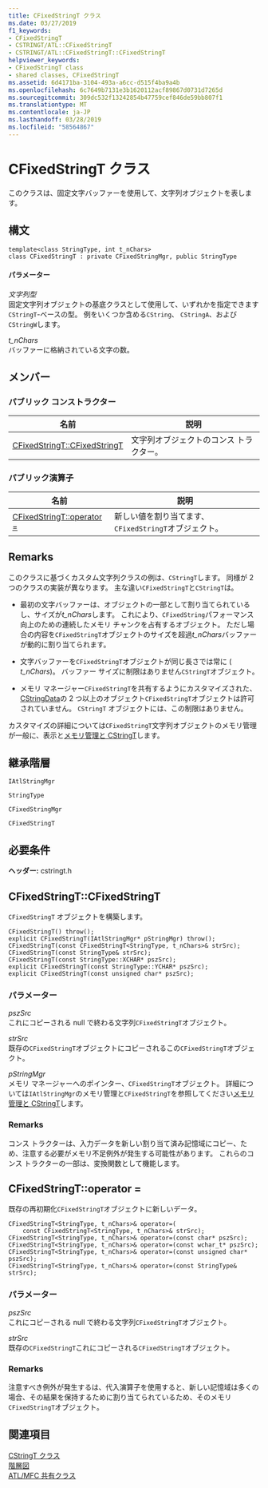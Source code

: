 ```yaml
---
title: CFixedStringT クラス
ms.date: 03/27/2019
f1_keywords:
- CFixedStringT
- CSTRINGT/ATL::CFixedStringT
- CSTRINGT/ATL::CFixedStringT::CFixedStringT
helpviewer_keywords:
- CFixedStringT class
- shared classes, CFixedStringT
ms.assetid: 6d4171ba-3104-493a-a6cc-d515f4ba9a4b
ms.openlocfilehash: 6c7649b7131e3b1620112acf89867d0731d7265d
ms.sourcegitcommit: 309dc532f13242854b47759cef846de59bb807f1
ms.translationtype: MT
ms.contentlocale: ja-JP
ms.lasthandoff: 03/28/2019
ms.locfileid: "58564867"
---
```

# <a name="cfixedstringt-class"></a>CFixedStringT クラス

このクラスは、固定文字バッファーを使用して、文字列オブジェクトを表します。

## <a name="syntax"></a>構文

```
template<class StringType, int t_nChars>
class CFixedStringT : private CFixedStringMgr, public StringType
```

#### <a name="parameters"></a>パラメーター

*文字列型*<br/>
固定文字列オブジェクトの基底クラスとして使用して、いずれかを指定できます`CStringT`-ベースの型。 例をいくつか含める`CString`、 `CStringA`、および`CStringW`します。

*t_nChars*<br/>
バッファーに格納されている文字の数。

## <a name="members"></a>メンバー

### <a name="public-constructors"></a>パブリック コンストラクター

|名前|説明|
|----------|-----------------|
|[CFixedStringT::CFixedStringT](#cfixedstringt)|文字列オブジェクトのコンス トラクター。|

### <a name="public-operators"></a>パブリック演算子

|名前|説明|
|----------|-----------------|
|[CFixedStringT::operator =](#operator_eq)|新しい値を割り当てます、`CFixedStringT`オブジェクト。|

## <a name="remarks"></a>Remarks

このクラスに基づくカスタム文字列クラスの例は、`CStringT`します。 同様が 2 つのクラスの実装が異なります。 主な違い`CFixedStringT`と`CStringT`は。

- 最初の文字バッファーは、オブジェクトの一部として割り当てられているし、サイズが*t_nChars*します。 これにより、`CFixedString`パフォーマンス向上のための連続したメモリ チャンクを占有するオブジェクト。 ただし場合の内容を`CFixedStringT`オブジェクトのサイズを超過*t_nChars*バッファーが動的に割り当てられます。

- 文字バッファーを`CFixedStringT`オブジェクトが同じ長さでは常に ( *t_nChars*)。 バッファー サイズに制限はありません`CStringT`オブジェクト。

- メモリ マネージャー`CFixedStringT`を共有するようにカスタマイズされた、 [CStringData](../../atl-mfc-shared/reference/cstringdata-class.md)の 2 つ以上のオブジェクト`CFixedStringT`オブジェクトは許可されていません。 `CStringT` オブジェクトには、この制限はありません。

カスタマイズの詳細については`CFixedStringT`文字列オブジェクトのメモリ管理が一般に、表示と[メモリ管理と CStringT](../../atl-mfc-shared/memory-management-with-cstringt.md)します。

## <a name="inheritance-hierarchy"></a>継承階層

`IAtlStringMgr`

`StringType`

`CFixedStringMgr`

`CFixedStringT`

## <a name="requirements"></a>必要条件

**ヘッダー:** cstringt.h

##  <a name="cfixedstringt"></a>  CFixedStringT::CFixedStringT

`CFixedStringT` オブジェクトを構築します。

```
CFixedStringT() throw();
explicit CFixedStringT(IAtlStringMgr* pStringMgr) throw();
CFixedStringT(const CFixedStringT<StringType, t_nChars>& strSrc);
CFixedStringT(const StringType& strSrc);
CFixedStringT(const StringType::XCHAR* pszSrc);
explicit CFixedStringT(const StringType::YCHAR* pszSrc);
explicit CFixedStringT(const unsigned char* pszSrc);
```

### <a name="parameters"></a>パラメーター

*pszSrc*<br/>
これにコピーされる null で終わる文字列`CFixedStringT`オブジェクト。

*strSrc*<br/>
既存の`CFixedStringT`オブジェクトにコピーされるこの`CFixedStringT`オブジェクト。

*pStringMgr*<br/>
メモリ マネージャーへのポインター、`CFixedStringT`オブジェクト。 詳細については`IAtlStringMgr`のメモリ管理と`CFixedStringT`を参照してください[メモリ管理と CStringT](../../atl-mfc-shared/memory-management-with-cstringt.md)します。

### <a name="remarks"></a>Remarks

コンス トラクターは、入力データを新しい割り当て済み記憶域にコピー、ため、注意する必要がメモリ不足例外が発生する可能性があります。 これらのコンス トラクターの一部は、変換関数として機能します。

##  <a name="operator_eq"></a>  CFixedStringT::operator =

既存の再初期化`CFixedStringT`オブジェクトに新しいデータ。

```
CFixedStringT<StringType, t_nChars>& operator=(
    const CFixedStringT<StringType, t_nChars>& strSrc);
CFixedStringT<StringType, t_nChars>& operator=(const char* pszSrc);
CFixedStringT<StringType, t_nChars>& operator=(const wchar_t* pszSrc);
CFixedStringT<StringType, t_nChars>& operator=(const unsigned char* pszSrc);
CFixedStringT<StringType, t_nChars>& operator=(const StringType& strSrc);
```

### <a name="parameters"></a>パラメーター

*pszSrc*<br/>
これにコピーされる null で終わる文字列`CFixedStringT`オブジェクト。

*strSrc*<br/>
既存の`CFixedStringT`これにコピーされる`CFixedStringT`オブジェクト。

### <a name="remarks"></a>Remarks

注意すべき例外が発生するは、代入演算子を使用すると、新しい記憶域は多くの場合、その結果を保持するために割り当てられているため、そのメモリ`CFixedStringT`オブジェクト。

## <a name="see-also"></a>関連項目

[CStringT クラス](../../atl-mfc-shared/reference/cstringt-class.md)<br/>
[階層図](../../mfc/hierarchy-chart.md)<br/>
[ATL/MFC 共有クラス](../../atl-mfc-shared/atl-mfc-shared-classes.md)
